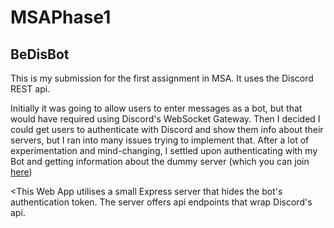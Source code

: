 # MSAPhase1

## BeDisBot

This is my submission for the first assignment in MSA.
It uses the Discord REST api.

Initially it was going to allow users to enter messages as a bot, but that would have required using Discord's
WebSocket Gateway. Then I decided I could get users to authenticate with Discord and show them info about their
servers, but I ran into many issues trying to implement that. After a lot of experimentation and mind-changing, I
settled upon authenticating with my Bot and getting information about the dummy 
server (which you can join [here](https://discord.gg/e9FThFc))

<This Web App utilises a small Express server that hides the bot's authentication token. The server offers api
endpoints that wrap Discord's api.